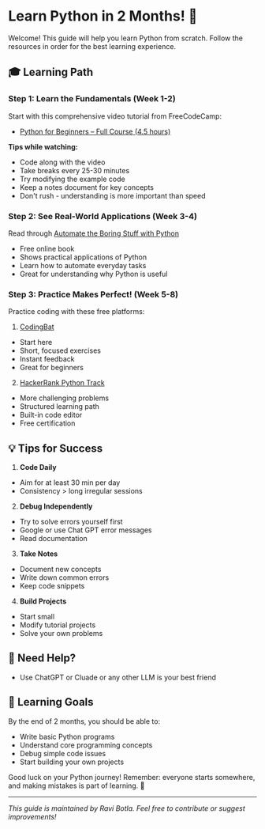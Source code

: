 
# Learn Python in 2 Months! 🐍

Welcome! This guide will help you learn Python from scratch. Follow the resources in order for the best learning experience.

## 🎓 Learning Path

### Step 1: Learn the Fundamentals (Week 1-2)
Start with this comprehensive video tutorial from FreeCodeCamp:
- [Python for Beginners – Full Course (4.5 hours)](https://www.youtube.com/watch?v=eWRfhZUzrAc)

**Tips while watching:**
- Code along with the video
- Take breaks every 25-30 minutes
- Try modifying the example code
- Keep a notes document for key concepts
- Don't rush - understanding is more important than speed

### Step 2: See Real-World Applications (Week 3-4)
Read through [Automate the Boring Stuff with Python](https://automatetheboringstuff.com/)
- Free online book
- Shows practical applications of Python
- Learn how to automate everyday tasks
- Great for understanding why Python is useful

### Step 3: Practice Makes Perfect! (Week 5-8)
Practice coding with these free platforms:

1. [CodingBat](https://codingbat.com/python)
  - Start here
  - Short, focused exercises
  - Instant feedback
  - Great for beginners

2. [HackerRank Python Track](https://www.hackerrank.com/domains/python)
  - More challenging problems
  - Structured learning path
  - Built-in code editor
  - Free certification

## 💡 Tips for Success

1. **Code Daily**
  - Aim for at least 30 min per day
  - Consistency > long irregular sessions

2. **Debug Independently**
  - Try to solve errors yourself first
  - Google or use Chat GPT error messages
  - Read documentation

3. **Take Notes**
  - Document new concepts
  - Write down common errors
  - Keep code snippets

4. **Build Projects**
  - Start small
  - Modify tutorial projects
  - Solve your own problems

## 🤔 Need Help?

- Use ChatGPT or Cluade or any other LLM is your best friend

## 🎯 Learning Goals

By the end of 2 months, you should be able to:
- Write basic Python programs
- Understand core programming concepts
- Debug simple code issues
- Start building your own projects


Good luck on your Python journey! Remember: everyone starts somewhere, and making mistakes is part of learning. 🚀

---
*This guide is maintained by Ravi Botla. Feel free to contribute or suggest improvements!*
